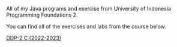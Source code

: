 All of my Java programs and exercise from University of Indonesia Programming Foundations 2. 

You can find all of the exercises and labs from the course below.

[DDP-2 C (2022-2023)](https://scele.cs.ui.ac.id/course/view.php?id=3517)
